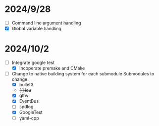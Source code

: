 
# 2024/9/28
- [ ] Command line argument handling
- [x] Global variable handling 

# 2024/10/2
- [ ] Integrate google test
    - [x] Incoperate premake and CMake
- [ ] Change to native building system for each submodule
    Submodules to change:
    - [x] bullet3
    - ~~[ ] icu~~
    - [x] glfw
    - [x] EventBus
    - [ ] spdlog
    - [x] GoogleTest
    - [ ] yaml-cpp